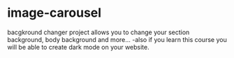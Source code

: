 # image-carousel
bacgkround changer project allows you to change your section background, body background and more...
-also if you learn this course you will be able to create dark mode on your website.